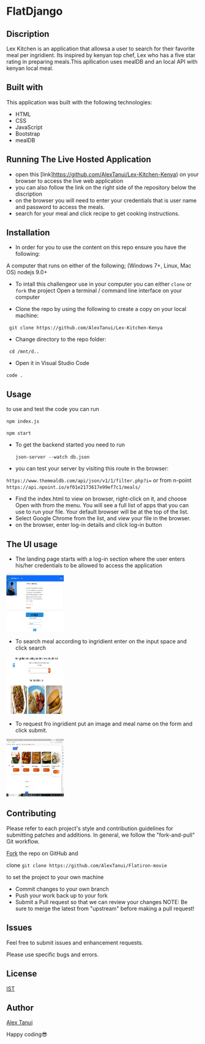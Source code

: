 # FlatDjango

## Discription

Lex Kitchen is an application that allowsa a user to search for their favorite meal per ingridient. Its inspired by kenyan top chef, Lex who has a five star rating in preparing meals.This apllication uses mealDB and an local API with kenyan local meal.


## Built with
This application was built with the following technologies: 

* HTML
* CSS
* JavaScript
* Bootstrap
* mealDB

   

## Running The Live Hosted Application

* open this [link]https://github.com/AlexTanui/Lex-Kitchen-Kenya) on your browser to access the live web application
* you can also follow the link on the right side of the repository below the discription
* on the browser you will need to enter your credentials that is user name and password to access the meals. 
* search for your meal and click recipe to get cooking instructions.

## Installation

* In order for you to use the content on this repo ensure you have the following:

A computer that runs on either of the following; (Windows 7+, Linux, Mac OS)
nodejs 9.0+

* To intall this challengeor use in your computer you can either ``clone`` or ``fork`` the project
Open a terminal / command line interface on your computer

* Clone the repo by using the following to create a copy on your local machine:

 `` git clone https://github.com/AlexTanui/Lex-Kitchen-Kenya``
* Change directory to the repo folder:

 `` cd /mnt/d..``
 
*  Open it in Visual Studio Code

  ``code .``

## Usage

to use and test the code you can run

``npm index.js ``

``npm start``

* To get the backend started you need to run

  ``json-server --watch db.json``

 * you can test your  server by visiting this route in the browser:
 
  ``https://www.themealdb.com/api/json/v1/1/filter.php?i=``  or from n-point ``https://api.npoint.io/ef01e2173617e99ef7c1/meals/``
  
* Find the index.html  to view on browser, right-click on it, and choose Open with from the menu. You will see a full list of apps that you can use to run your file. Your default browser will be at the top of the list.
* Select Google Chrome from the list, and view your file in the browser.
* on the browser, enter log-in details and click log-in button

## The UI usage

* The landing page starts with a log-in section where the user enters his/her credentials to be allowed to access the application

<img src="log-in.jpg"  width="150" height="150"/>

* To search meal according to ingridient enter on the input space and click search

<img src="search.jpg" width="150" height="150"/>

* To request fro ingridient put an image and meal name on the form and click submit.

<img src="footer-submit.jpg" width="150" height="150"/>

## Contributing

Please refer to each project's style and contribution guidelines for submitting patches and additions. In general, we follow the "fork-and-pull" Git workflow.

[Fork](https://github.com/AlexTanui/Flatacuties-) the repo on GitHub and 

clone   ``git clone https://github.com/AlexTanui/Flatiron-movie `` 

to set the project to your own machine
* Commit changes to your own branch
* Push your work back up to your fork
* Submit a Pull request so that we can review your changes
NOTE: Be sure to merge the latest from "upstream" before making a pull request!

## Issues

Feel free to submit issues and enhancement requests.

Please use specific bugs and errors.

## License

[IST](https://opensource.org/licenses/ISC)


## Author

[Alex Tanui](https://github.com/AlexTanui)


Happy coding😎 